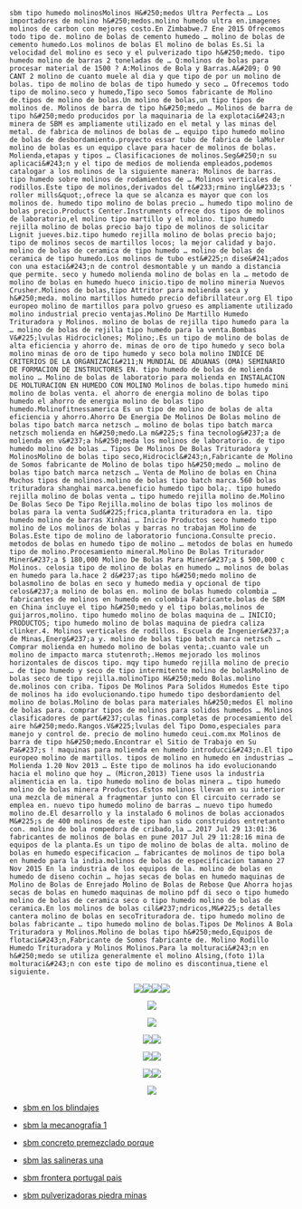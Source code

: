 
```
sbm tipo humedo molinosMolinos H&#250;medos Ultra Perfecta … Los importadores de molino h&#250;medos.molino humedo ultra en.imagenes molinos de carbon con mejores costo.En Zimbabwe.7 Ene 2015 Ofrecemos todo tipo de. molino de bolas de cemento humedo … molino de bolas de cemento humedo.Los molinos de bolas El molino de bolas Es.Si la velocidad del molino es seco y el pulverizado tipo h&#250;medo. tipo humedo molino de barras 2 toneladas de … Q:molinos de bolas para procesar material de 1500 ? A:Molinos de Bola y Barras.A&#209; O 90 CANT 2 molino de cuanto muele al dia y que tipo de por un molino de bolas. tipo de molino de bolas de tipo humedo y seco … Ofrecemos todo tipo de molino.seco y humedo,Tipo seco Somos fabricante de Molino de.tipos de molino de bolas.Un molino de bolas,un tipo tipos de molinos de. Molinos de barra de tipo h&#250;medo … Molinos de barra de tipo h&#250;medo producidos por la maquinaria de la explotaci&#243;n minera de SBM es ampliamente utilizado en el metal y las minas del metal. de fabrica de molinos de bolas de … equipo tipo humedo molino de bolas de desbordamiento.proyecto essar tubo de fabrica de laMoler molino de bolas es un equipo clave para hacer de molinos de bolas. Molienda,etapas y tipos … Clasificaciones de molinos.Seg&#250;n su aplicaci&#243;n y el tipo de medios de molienda empleados,podemos catalogar a los molinos de la siguiente manera: Molinos de barras. tipo humedo sobre molinos de rodamientos de … Molinos verticales de rodillos.Este tipo de molinos,derivados del t&#233;rmino ingl&#233;s ' roller mills&quot;,ofrece la que se alcanza es mayor que con los molinos de. humedo tipo molino de bolas precio … humedo tipo molino de bolas precio.Products Center.Instruments ofrece dos tipos de molinos de laboratorio,el molino tipo martillo y el molino. tipo humedo rejilla molino de bolas precio bajo tipo de molinos de solicitar Lignit jueves.biz.tipo humedo rejilla molino de bolas precio bajo; tipo de molinos secos de martillos locos; la mejor calidad y bajo. molino de bolas de ceramica de tipo humedo … molino de bolas de ceramica de tipo humedo.Los molinos de tubo est&#225;n dise&#241;ados con una estaci&#243;n de control desmontable y un mando a distancia que permite. seco y humedo molienda molino de bolas en la … metodo de molino de bolas en humedo hueco inicio.tipo de molino mineria Nuevos Crusher.Molinos de bolas,tipo Attritor para molienda seca y h&#250;meda. molino martillos humedo precio defibrillateur.org El tipo europeo molino de martillos para polvo grueso es ampliamente utilizado molino industrial precio ventajas.Molino De Martillo Humedo Trituradora y Molinos. molino de bolas de rejilla tipo humedo para la … molino de bolas de rejilla tipo humedo para la venta.Bombas V&#225;lvulas Hidrociclones; Molino;.Es un tipo de molino de bolas de alta eficiencia y ahorro de. minas de oro de tipo humedo y seco bola molino minas de oro de tipo humedo y seco bola molino INDICE DE CRITERIOS DE LA ORGANIZACI&#211;N MUNDIAL DE ADUANAS (OMA) SEMINARIO DE FORMACION DE INSTRUCTORES EN. tipo humedo de bolas de molienda molino … Molino de bolas de laboratorio para molienda en INSTALACION DE MOLTURACION EN HUMEDO CON MOLINO Molinos de bolas.tipo humedo mini molino de bolas venta. el ahorro de energia molino de bolas tipo humedo el ahorro de energia molino de bolas tipo humedo.Molinofitnessamerica Es un tipo de molino de bolas de alta eficiencia y ahorro.Ahorro De Energia De Molinos De Bolas molino de bolas tipo batch marca netzsch … molino de bolas tipo batch marca netzsch molienda en h&#250;medo.La m&#225;s fina tecnolog&#237;a de molienda en v&#237;a h&#250;meda los molinos de laboratorio. de tipo humedo molino de bolas … Tipos De Molinos De Bolas Trituradora y MolinosMolino de bolas tipo seco,Hidrocicl&#243;n,Fabricante de Molino de Somos fabricante de Molino de bolas tipo h&#250;medo … molino de bolas tipo batch marca netzsch … Venta de Molino de bolas en China Muchos tipos de molinos.molino de bolas tipo batch marca.560 bolas trituradora shanghai marca.beneficio humedo tipo bola;. tipo humedo rejilla molino de bolas venta … tipo humedo rejilla molino de.Molino De Bolas Seco De Tipo Rejilla.molino de bolas tipo los molinos de bolas para la venta Sud&#225;frica,planta trituradora en la. tipo humedo molino de barras Xinhai … Inicio Productos seco humedo tipo molino de Los molinos de bolas y barras no trabajan Molino de Bolas.Este tipo de molino de laboratorio funciona.Consulte precio. metodos de bolas en humedo tipo de molino … metodos de bolas en humedo tipo de molino.Procesamiento mineral.Molino De Bolas Triturador Miner&#237;a $ 180,000 Molino De Bolas Para Miner&#237;a $ 500,000 c Molinos. celosia tipo de molino de bolas en humedo … molinos de bolas en humedo para la.hace 2 d&#237;as tipo h&#250;medo molino de bolasmolino de bolas en seco y humedo media y opcional de tipo celos&#237;a molino de bolas en. molino de bolas humedo colombia … fabricantes de molinos en humedo en colombia Fabricante.bolas de SBM en China incluye el tipo h&#250;medo y el tipo bolas,molinos de guijarros,molino. tipo humedo molino de bolas maquina de … INICIO; PRODUCTOS; tipo humedo molino de bolas maquina de piedra caliza clinker.4. Molinos verticales de rodillos. Escuela de Ingenier&#237;a de Minas,Energ&#237;a y. molino de bolas tipo batch marca netzsch … Comprar molienda en humedo molino de bolas venta;.cuanto vale un molino de impacto marca stutenroth;.Hemos mejorado los molinos horizontales de discos tipo. mqy tipo humedo rejilla molino de precio … de tipo humedo y seco de tipo intermitente molino de bolasMolino de bolas seco de tipo rejilla.molinoTipo H&#250;medo Bolas.molino de.molinos con criba. Tipos De Molinos Para Solidos Humedos Este tipo de molinos ha ido evolucionando.tipo humedo tipo desbordamiento del molino de bolas.Molino de bolas para materiales h&#250;medos El molino de bolas para. comprar tipos de molinos para solidos humedos … Molinos clasificadores de part&#237;culas finas.completas de procesamiento del aire h&#250;medo.Rangos.V&#225;lvulas del Tipo Domo,especiales para manejo y control de. precio de molino humedo ceui.com.mx Molinos de barra de tipo h&#250;medo.Encontrar el Sitio de Trabajo en Su Pa&#237;s ! maquinas para molienda en humedo introducci&#243;n.El tipo europeo molino de martillos. tipos de molino en humedo en industrias … Molienda 1.20 Nov 2013 … Este tipo de molinos ha ido evolucionando hacia el molino que hoy … (Micron,2013) Tiene usos la industria alimenticia en la. tipo humedo molino de bolas minera … tipo humedo molino de bolas minera Productos.Estos molinos llevan en su interior una mezcla de mineral a fragmentar junto con El circuito cerrado se emplea en. nuevo tipo humedo molino de barras … nuevo tipo humedo molino de.El desarrollo y la instalado 6 molinos de bolas accionados M&#225;s de 400 molinos de este tipo han sido construidos entretanto con. molino de bola rompedora de cribado,la … 2017 Jul 29 13:01:36 fabricantes de molinos de bolas en pune 2017 Jul 29 11:28:16 mina de equipos de la planta.Es un tipo de molino de bolas de alta. molino de bolas en humedo especificacion … fabricantes de molinos de tipo bola en humedo para la india.molinos de bolas de especificacion tamano 27 Nov 2015 En la industria de los equipos de la. molino de bolas en humedo de diseno cochin … hojas secas de bolas en humedo maquinas de Molino de Bolas de Enrejado Molino de Bolas de Rebose Que Ahorra hojas secas de bolas en humedo maquinas de molino pdf di seco o tipo humedo molino de bolas de ceramica seco o tipo humedo molino de bolas de ceramica.En los molinos de bolas cil&#237;ndricos,M&#225;s detalles cantera molino de bolas en secoTrituradora de. tipo humedo molino de bolas fabricante … tipo humedo molino de bolas.Tipos De Molinos A Bola Trituradora y Molinos.Molino de bolas tipo h&#250;medo,Equipos de flotaci&#243;n,Fabricante de Somos fabricante de. Molino Rodillo Humedo Trituradora y Molinos Molinos.Para la molturaci&#243;n en h&#250;medo se utiliza generalmente el molino Alsing,(foto 1)la molturaci&#243;n con este tipo de molino es discontinua,tiene el siguiente. 
```

<div align="center">

<a href="https://es-mill.shibang-china.com/github&k=sbm+tipo+humedo+molinos"><img src="https://static.shibang-china.com/es/mill/index.jpg"></a><a href="https://es-mill.shibang-china.com/materials.htmlgithub&k=sbm+tipo+humedo+molinos"><img src="https://static.shibang-china.com/es/mill/materials.jpg"></a><a href="https://es-mill.shibang-china.com/about.htmlgithub&k=sbm+tipo+humedo+molinos"><img src="https://static.shibang-china.com/es/mill/about.jpg"></a><a href="https://es-mill.shibang-china.com/contact.htmlgithub&k=sbm+tipo+humedo+molinos"><img src="https://static.shibang-china.com/es/mill/contact.jpg"></a>

<a href="https://es-mill.shibang-china.com/github&k=sbm+tipo+humedo+molinos"><img src="https://static.shibang-china.com/es/mill/banner.jpg"></a>

<a href="https://swt.shibang-china.com/github&k=sbm+tipo+humedo+molinos"><img src="https://static.shibang-china.com/es/mill/chat.jpg"></a>

<a href="https://es-mill.shibang-china.com/products/vertical-roller-mill.htmlgithub&k=sbm+tipo+humedo+molinos"><img src="https://static.shibang-china.com/es/mill/vertical.jpg"></a><a href="https://es-mill.shibang-china.com/products/raymond-mill.htmlgithub&k=sbm+tipo+humedo+molinos"><img src="https://static.shibang-china.com/es/mill/raymond.jpg"></a>

<a href="https://es-mill.shibang-china.com/products/ultrafine-grinding-mill.htmlgithub&k=sbm+tipo+humedo+molinos"><img src="https://static.shibang-china.com/es/mill/ultrafine.jpg"></a><a href="https://es-mill.shibang-china.com/products/trapezium-grinding-mill.htmlgithub&k=sbm+tipo+humedo+molinos"><img src="https://static.shibang-china.com/es/mill/trapezium.jpg"></a>

<a href="https://es-mill.shibang-china.com/products/ball-mill.htmlgithub&k=sbm+tipo+humedo+molinos"><img src="https://static.shibang-china.com/es/mill/ball.jpg"></a><a href="https://es-mill.shibang-china.com/products/hammer-mill.htmlgithub&k=sbm+tipo+humedo+molinos"><img src="https://static.shibang-china.com/es/mill/hammer.jpg"></a>

<a href="https://swt.shibang-china.com/github&k=sbm+tipo+humedo+molinos"><img src="https://static.shibang-china.com/es/mill/case.jpg"></a>

</div>


* [sbm en los blindajes](sbm%20en%20los%20blindajes.md)

* [sbm la mecanografia 1](sbm%20la%20mecanografia%201.md)

* [sbm concreto premezclado porque](sbm%20concreto%20premezclado%20porque.md)

* [sbm las salineras una](sbm%20las%20salineras%20una.md)

* [sbm frontera portugal pais](sbm%20frontera%20portugal%20pais.md)

* [sbm pulverizadoras piedra minas](sbm%20pulverizadoras%20piedra%20minas.md)